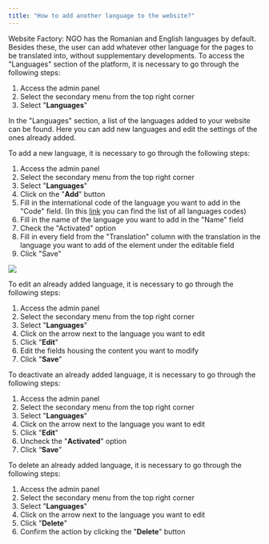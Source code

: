 ```yaml
---
title: "How to add another language to the website?"
---
```


Website Factory: NGO has the Romanian and English languages by default.
Besides these, the user can add whatever other language for the pages to
be translated into, without supplementary developments. To access the
"Languages" section of the platform, it is necessary to go through the
following steps:

1)  Access the admin panel
2)  Select the secondary menu from the top right corner
3)  Select "**Languages**"

In the "Languages" section, a list of the languages added to your
website can be found. Here you can add new languages and edit the
settings of the ones already added.

To add a new language, it is necessary to go through the following
steps:

1)  Access the admin panel
2)  Select the secondary menu from the top right corner
3)  Select "**Languages**"
4)  Click on the "**Add**" button
5)  Fill in the international code of the language you want to add in
    the "Code" field. (In this [link](https://www.w3schools.com/tags/ref_language_codes.asp)
    you can find the list of all languages codes)
6)  Fill in the name of the language you want to add in the "Name" field
7)  Check the "Activated" option
8)  Fill in every field from the "Translation" column with the
    translation in the language you want to add of the element under
    the editable field
9)  Click "Save"

<a href="/build/help/017.png">
    <img src="/build/help/017.png" />
</a>

To edit an already added language, it is necessary to go through the
following steps:

1)  Access the admin panel
2)  Select the secondary menu from the top right corner
3)  Select "**Languages**"
4)  Click on the arrow next to the language you want to edit
5)  Click "**Edit**"
6)  Edit the fields housing the content you want to modify
7)  Click "**Save**"

To deactivate an already added language, it is necessary to go through
the following steps:

1)  Access the admin panel
2)  Select the secondary menu from the top right corner
3)  Select "**Languages**"
4)  Click on the arrow next to the language you want to edit
5)  Click "**Edit**"
6)  Uncheck the "**Activated**" option
7)  Click “**Save**”

To delete an already added language, it is necessary to go through the
following steps:

1)  Access the admin panel
2)  Select the secondary menu from the top right corner
3)  Select "**Languages**"
4)  Click on the arrow next to the language you want to edit
5)  Click "**Delete**"
6)  Confirm the action by clicking the "**Delete**" button
